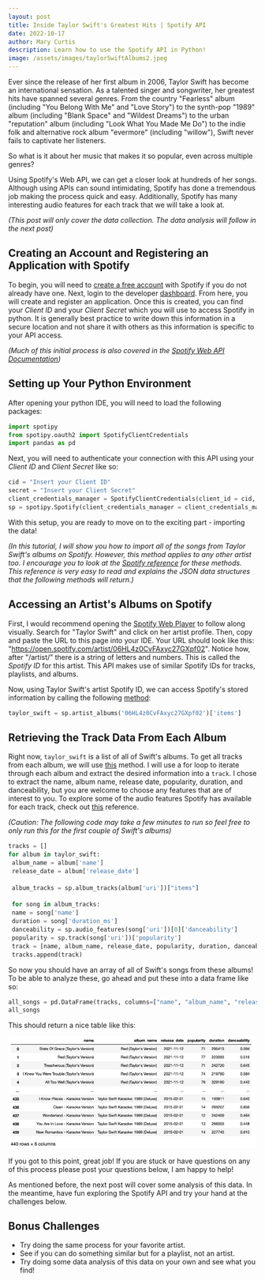 ```yaml
---
layout: post
title: Inside Taylor Swift's Greatest Hits | Spotify API
date: 2022-10-17
author: Mary Curtis
description: Learn how to use the Spotify API in Python!
image: /assets/images/taylorSwiftAlbums2.jpeg
---
```


Ever since the release of her first album in 2006, Taylor Swift has become an international sensation. As a talented singer and songwriter, her greatest hits have spanned several genres. From the country "Fearless" album (including "You Belong With Me" and "Love Story") to the synth-pop "1989" album (including "Blank Space" and "Wildest Dreams") to the urban "reputation" album (including "Look What You Made Me Do") to the indie folk and alternative rock album "evermore" (including "willow"), Swift never fails to captivate her listeners. 

So what is it about her music that makes it so popular, even across multiple genres? 

Using Spotify's Web API, we can get a closer look at hundreds of her songs. Although using APIs can sound intimidating, Spotify has done a tremendous job making the process quick and easy. Additionally, Spotify has many interesting audio features for each track that we will take a look at. 

*(This post will only cover the data collection. The data analysis will follow in the next post)*

## Creating an Account and Registering an Application with Spotify

To begin, you will need to [create a free account](https://open.spotify.com) with Spotify if you do not already have one. Next, login to the developer [dashboard](https://developer.spotify.com/dashboard/). From here, you will create and register an application. Once this is created, you can find your *Client ID* and your *Client Secret* which you will use to access Spotify in python. It is generally best practice to write down this information in a secure location and not share it with others as this information is specific to your API access. 

*(Much of this initial process is also covered in the [Spotify Web API Documentation](https://developer.spotify.com/documentation/web-api/))*

## Setting up Your Python Environment

After opening your python IDE, you will need to load the following packages:

```python
import spotipy
from spotipy.oauth2 import SpotifyClientCredentials
import pandas as pd
```
Next, you will need to authenticate your connection with this API using your *Client ID* and *Client Secret* like so:

```python
cid = "Insert your Client ID"
secret = "Insert your Client Secret"
client_credentials_manager = SpotifyClientCredentials(client_id = cid, client_secret = secret)
sp = spotipy.Spotify(client_credentials_manager = client_credentials_manager)
```
With this setup, you are ready to move on to the exciting part - importing the data!

*(In this tutorial, I will show you how to import all of the songs from Taylor Swift's albums on Spotify. However, this method applies to any other artist too. I encourage you to look at the [Spotify reference](https://developer.spotify.com/documentation/web-api/reference/#/) for these methods. This reference is very easy to read and explains the JSON data structures that the following methods will return.)* 

## Accessing an Artist's Albums on Spotify
First, I would recommend opening the [Spotify Web Player](https://open.spotify.com) to follow along visually. Search for "Taylor Swift" and click on her artist profile. Then, copy and paste the URL to this page into your IDE. Your URL should look like this: "https://open.spotify.com/artist/06HL4z0CvFAxyc27GXpf02". Notice how, after "/artist/" there is a string of letters and numbers. This is called the *Spotify ID* for this artist. This API makes use of similar Spotify IDs for tracks, playlists, and albums. 

Now, using Taylor Swift's artist Spotify ID, we can access Spotify's stored information by calling the following [method](https://developer.spotify.com/documentation/web-api/reference/#/operations/get-an-artists-albums):

```python
taylor_swift = sp.artist_albums('06HL4z0CvFAxyc27GXpf02')['items']
```

## Retrieving the Track Data From Each Album
Right now, ```taylor_swift``` is a list of all of Swift's albums. To get all tracks from each album, we will use [this](https://developer.spotify.com/documentation/web-api/reference/#/operations/get-an-albums-tracks) method. I will use a for loop to iterate through each album and extract the desired information into a ```track```. I chose to extract the name, album name, release date, popularity, duration, and danceability, but you are welcome to choose any features that are of interest to you. To explore some of the audio features Spotify has available for each track, check out [this](https://developer.spotify.com/documentation/web-api/reference/#/operations/get-several-audio-features) reference. 

*(Caution: The following code may take a few minutes to run so feel free to only run this for the first couple of Swift's albums)*

```python
tracks = []
for album in taylor_swift:
 album_name = album['name']
 release_date = album['release_date']
 
 album_tracks = sp.album_tracks(album['uri'])["items"]
 
 for song in album_tracks:
 name = song['name']
 duration = song['duration_ms']
 danceability = sp.audio_features(song['uri'])[0]['danceability']
 popularity = sp.track(song['uri'])['popularity']
 track = [name, album_name, release_date, popularity, duration, danceability]
 tracks.append(track)
```

So now you should have an array of all of Swift's songs from these albums! To be able to analyze these, go ahead and put these into a data frame like so:

```python
all_songs = pd.DataFrame(tracks, columns=["name", "album_name", "release_date", "popularity", "duration", "danceability"])
all_songs
```
This should return a nice table like this:

![API Table](https://raw.githubusercontent.com/marykebbert/stat386-projects/main/assets/images/apiTable.jpg)

If you got to this point, great job! If you are stuck or have questions on any of this process please post your questions below, I am happy to help!

As mentioned before, the next post will cover some analysis of this data. In the meantime, have fun exploring the Spotify API and try your hand at the challenges below.


## Bonus Challenges

* Try doing the same process for your favorite artist.
* See if you can do something similar but for a playlist, not an artist.
* Try doing some data analysis of this data on your own and see what you find!

